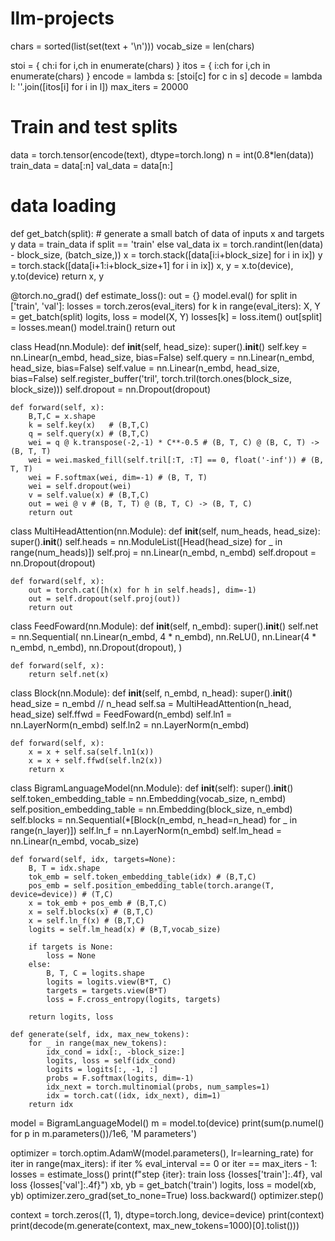# llm-projects

chars = sorted(list(set(text + '\n')))
vocab_size = len(chars)

stoi = { ch:i for i,ch in enumerate(chars) }
itos = { i:ch for i,ch in enumerate(chars) }
encode = lambda s: [stoi[c] for c in s]
decode = lambda l: ''.join([itos[i] for i in l])
max_iters = 20000
# Train and test splits
data = torch.tensor(encode(text), dtype=torch.long)
n = int(0.8*len(data))
train_data = data[:n]
val_data = data[n:]

# data loading
def get_batch(split):
    # generate a small batch of data of inputs x and targets y
    data = train_data if split == 'train' else val_data
    ix = torch.randint(len(data) - block_size, (batch_size,))
    x = torch.stack([data[i:i+block_size] for i in ix])
    y = torch.stack([data[i+1:i+block_size+1] for i in ix])
    x, y = x.to(device), y.to(device)
    return x, y

@torch.no_grad()
def estimate_loss():
    out = {}
    model.eval()
    for split in ['train', 'val']:
        losses = torch.zeros(eval_iters)
        for k in range(eval_iters):
            X, Y = get_batch(split)
            logits, loss = model(X, Y)
            losses[k] = loss.item()
        out[split] = losses.mean()
    model.train()
    return out

class Head(nn.Module):
    def __init__(self, head_size):
        super().__init__()
        self.key = nn.Linear(n_embd, head_size, bias=False)
        self.query = nn.Linear(n_embd, head_size, bias=False)
        self.value = nn.Linear(n_embd, head_size, bias=False)
        self.register_buffer('tril', torch.tril(torch.ones(block_size, block_size)))
        self.dropout = nn.Dropout(dropout)

    def forward(self, x):
        B,T,C = x.shape
        k = self.key(x)   # (B,T,C)
        q = self.query(x) # (B,T,C)
        wei = q @ k.transpose(-2,-1) * C**-0.5 # (B, T, C) @ (B, C, T) -> (B, T, T)
        wei = wei.masked_fill(self.tril[:T, :T] == 0, float('-inf')) # (B, T, T)
        wei = F.softmax(wei, dim=-1) # (B, T, T)
        wei = self.dropout(wei)
        v = self.value(x) # (B,T,C)
        out = wei @ v # (B, T, T) @ (B, T, C) -> (B, T, C)
        return out

class MultiHeadAttention(nn.Module):
    def __init__(self, num_heads, head_size):
        super().__init__()
        self.heads = nn.ModuleList([Head(head_size) for _ in range(num_heads)])
        self.proj = nn.Linear(n_embd, n_embd)
        self.dropout = nn.Dropout(dropout)

    def forward(self, x):
        out = torch.cat([h(x) for h in self.heads], dim=-1)
        out = self.dropout(self.proj(out))
        return out

class FeedFoward(nn.Module):
    def __init__(self, n_embd):
        super().__init__()
        self.net = nn.Sequential(
            nn.Linear(n_embd, 4 * n_embd),
            nn.ReLU(),
            nn.Linear(4 * n_embd, n_embd),
            nn.Dropout(dropout),
        )

    def forward(self, x):
        return self.net(x)

class Block(nn.Module):
    def __init__(self, n_embd, n_head):
        super().__init__()
        head_size = n_embd // n_head
        self.sa = MultiHeadAttention(n_head, head_size)
        self.ffwd = FeedFoward(n_embd)
        self.ln1 = nn.LayerNorm(n_embd)
        self.ln2 = nn.LayerNorm(n_embd)

    def forward(self, x):
        x = x + self.sa(self.ln1(x))
        x = x + self.ffwd(self.ln2(x))
        return x

class BigramLanguageModel(nn.Module):
    def __init__(self):
        super().__init__()
        self.token_embedding_table = nn.Embedding(vocab_size, n_embd)
        self.position_embedding_table = nn.Embedding(block_size, n_embd)
        self.blocks = nn.Sequential(*[Block(n_embd, n_head=n_head) for _ in range(n_layer)])
        self.ln_f = nn.LayerNorm(n_embd)
        self.lm_head = nn.Linear(n_embd, vocab_size)

    def forward(self, idx, targets=None):
        B, T = idx.shape
        tok_emb = self.token_embedding_table(idx) # (B,T,C)
        pos_emb = self.position_embedding_table(torch.arange(T, device=device)) # (T,C)
        x = tok_emb + pos_emb # (B,T,C)
        x = self.blocks(x) # (B,T,C)
        x = self.ln_f(x) # (B,T,C)
        logits = self.lm_head(x) # (B,T,vocab_size)

        if targets is None:
            loss = None
        else:
            B, T, C = logits.shape
            logits = logits.view(B*T, C)
            targets = targets.view(B*T)
            loss = F.cross_entropy(logits, targets)

        return logits, loss

    def generate(self, idx, max_new_tokens):
        for _ in range(max_new_tokens):
            idx_cond = idx[:, -block_size:]
            logits, loss = self(idx_cond)
            logits = logits[:, -1, :]
            probs = F.softmax(logits, dim=-1)
            idx_next = torch.multinomial(probs, num_samples=1)
            idx = torch.cat((idx, idx_next), dim=1)
        return idx

model = BigramLanguageModel()
m = model.to(device)
print(sum(p.numel() for p in m.parameters())/1e6, 'M parameters')


optimizer = torch.optim.AdamW(model.parameters(), lr=learning_rate)
for iter in range(max_iters):
    if iter % eval_interval == 0 or iter == max_iters - 1:
        losses = estimate_loss()
        print(f"step {iter}: train loss {losses['train']:.4f}, val loss {losses['val']:.4f}")
    xb, yb = get_batch('train')
    logits, loss = model(xb, yb)
    optimizer.zero_grad(set_to_none=True)
    loss.backward()
    optimizer.step()

context = torch.zeros((1, 1), dtype=torch.long, device=device)
print(context)
print(decode(m.generate(context, max_new_tokens=1000)[0].tolist()))
